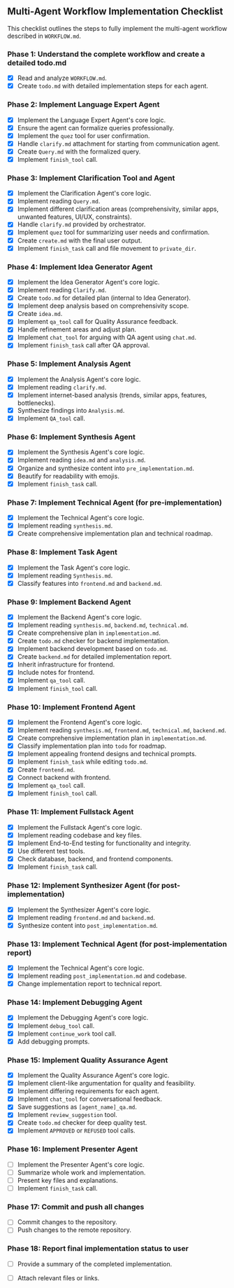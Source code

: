 ## Multi-Agent Workflow Implementation Checklist

This checklist outlines the steps to fully implement the multi-agent workflow described in `WORKFLOW.md`.

### Phase 1: Understand the complete workflow and create a detailed todo.md
- [x] Read and analyze `WORKFLOW.md`.
- [x] Create `todo.md` with detailed implementation steps for each agent.

### Phase 2: Implement Language Expert Agent
- [x] Implement the Language Expert Agent's core logic.
- [x] Ensure the agent can formalize queries professionally.
- [x] Implement the `quez` tool for user confirmation.
- [x] Handle `clarify.md` attachment for starting from communication agent.
- [x] Create `Query.md` with the formalized query.
- [x] Implement `finish_tool` call.

### Phase 3: Implement Clarification Tool and Agent
- [x] Implement the Clarification Agent's core logic.
- [x] Implement reading `Query.md`.
- [x] Implement different clarification areas (comprehensivity, similar apps, unwanted features, UI/UX, constraints).
- [x] Handle `clarify.md` provided by orchestrator.
- [x] Implement `quez` tool for summarizing user needs and confirmation.
- [x] Create `create.md` with the final user output.
- [x] Implement `finish_task` call and file movement to `private_dir`.

### Phase 4: Implement Idea Generator Agent
- [x] Implement the Idea Generator Agent's core logic.
- [x] Implement reading `Clarify.md`.
- [x] Create `todo.md` for detailed plan (internal to Idea Generator).
- [x] Implement deep analysis based on comprehensivity scope.
- [x] Create `idea.md`.
- [x] Implement `qa_tool` call for Quality Assurance feedback.
- [x] Handle refinement areas and adjust plan.
- [x] Implement `chat_tool` for arguing with QA agent using `chat.md`.
- [x] Implement `finish_task` call after QA approval.

### Phase 5: Implement Analysis Agent
- [x] Implement the Analysis Agent's core logic.
- [x] Implement reading `clarify.md`.
- [x] Implement internet-based analysis (trends, similar apps, features, bottlenecks).
- [x] Synthesize findings into `Analysis.md`.
- [x] Implement `QA_tool` call.

### Phase 6: Implement Synthesis Agent
- [x] Implement the Synthesis Agent's core logic.
- [x] Implement reading `idea.md` and `analysis.md`.
- [x] Organize and synthesize content into `pre_implementation.md`.
- [x] Beautify for readability with emojis.
- [x] Implement `finish_task` call.

### Phase 7: Implement Technical Agent (for pre-implementation)
- [x] Implement the Technical Agent's core logic.
- [x] Implement reading `synthesis.md`.
- [x] Create comprehensive implementation plan and technical roadmap.

### Phase 8: Implement Task Agent
- [x] Implement the Task Agent's core logic.
- [x] Implement reading `Synthesis.md`.
- [x] Classify features into `frontend.md` and `backend.md`.

### Phase 9: Implement Backend Agent
- [x] Implement the Backend Agent's core logic.
- [x] Implement reading `synthesis.md`, `backend.md`, `technical.md`.
- [x] Create comprehensive plan in `implementation.md`.
- [x] Create `todo.md` checker for backend implementation.
- [x] Implement backend development based on `todo.md`.
- [x] Create `backend.md` for detailed implementation report.
- [x] Inherit infrastructure for frontend.
- [x] Include notes for frontend.
- [x] Implement `qa_tool` call.
- [x] Implement `finish_tool` call.

### Phase 10: Implement Frontend Agent
- [x] Implement the Frontend Agent's core logic.
- [x] Implement reading `synthesis.md`, `frontend.md`, `technical.md`, `backend.md`.
- [x] Create comprehensive implementation plan in `implementation.md`.
- [x] Classify implementation plan into `todo` for roadmap.
- [x] Implement appealing frontend designs and technical prompts.
- [x] Implement `finish_task` while editing `todo.md`.
- [x] Create `frontend.md`.
- [x] Connect backend with frontend.
- [x] Implement `qa_tool` call.
- [x] Implement `finish_tool` call.

### Phase 11: Implement Fullstack Agent
- [x] Implement the Fullstack Agent's core logic.
- [x] Implement reading codebase and key files.
- [x] Implement End-to-End testing for functionality and integrity.
- [x] Use different test tools.
- [x] Check database, backend, and frontend components.
- [x] Implement `finish_task` call.

### Phase 12: Implement Synthesizer Agent (for post-implementation)
- [x] Implement the Synthesizer Agent's core logic.
- [x] Implement reading `frontend.md` and `backend.md`.
- [x] Synthesize content into `post_implementation.md`.

### Phase 13: Implement Technical Agent (for post-implementation report)
- [x] Implement the Technical Agent's core logic.
- [x] Implement reading `post_implementation.md` and codebase.
- [x] Change implementation report to technical report.

### Phase 14: Implement Debugging Agent
- [x] Implement the Debugging Agent's core logic.
- [x] Implement `debug_tool` call.
- [x] Implement `continue_work` tool call.
- [x] Add debugging prompts.

### Phase 15: Implement Quality Assurance Agent
- [x] Implement the Quality Assurance Agent's core logic.
- [x] Implement client-like argumentation for quality and feasibility.
- [x] Implement differing requirements for each agent.
- [x] Implement `chat_tool` for conversational feedback.
- [x] Save suggestions as `[agent_name]_qa.md`.
- [x] Implement `review_suggestion` tool.
- [x] Create `todo.md` checker for deep quality test.
- [x] Implement `APPROVED` or `REFUSED` tool calls.

### Phase 16: Implement Presenter Agent
- [ ] Implement the Presenter Agent's core logic.
- [ ] Summarize whole work and implementation.
- [ ] Present key files and explanations.
- [ ] Implement `finish_task` call.

### Phase 17: Commit and push all changes
- [ ] Commit changes to the repository.
- [ ] Push changes to the remote repository.

### Phase 18: Report final implementation status to user
- [ ] Provide a summary of the completed implementation.
- [ ] Attach relevant files or links.

